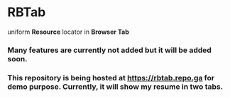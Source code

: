 # RBTab
uniform **Resource** locator in **Browser Tab**


### Many features are currently not added but it will be added soon.

### This repository is being hosted at https://rbtab.repo.ga for demo purpose. Currently, it will show my resume in two tabs. 
